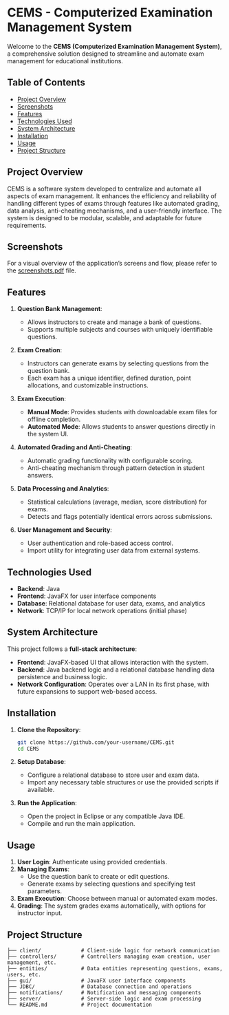 # CEMS - Computerized Examination Management System

Welcome to the **CEMS (Computerized Examination Management System)**, a comprehensive solution designed to streamline and automate exam management for educational institutions.

## Table of Contents

- [Project Overview](#project-overview)
- [Screenshots](#screenshots)
- [Features](#features)
- [Technologies Used](#technologies-used)
- [System Architecture](#system-architecture)
- [Installation](#installation)
- [Usage](#usage)
- [Project Structure](#project-structure)

## Project Overview

CEMS is a software system developed to centralize and automate all aspects of exam management. It enhances the efficiency and reliability of handling different types of exams through features like automated grading, data analysis, anti-cheating mechanisms, and a user-friendly interface. The system is designed to be modular, scalable, and adaptable for future requirements.

## Screenshots

For a visual overview of the application’s screens and flow, please refer to the [screenshots.pdf](screenshots.pdf) file.

## Features

1. **Question Bank Management**:
   - Allows instructors to create and manage a bank of questions.
   - Supports multiple subjects and courses with uniquely identifiable questions.

2. **Exam Creation**:
   - Instructors can generate exams by selecting questions from the question bank.
   - Each exam has a unique identifier, defined duration, point allocations, and customizable instructions.

3. **Exam Execution**:
   - **Manual Mode**: Provides students with downloadable exam files for offline completion.
   - **Automated Mode**: Allows students to answer questions directly in the system UI.

4. **Automated Grading and Anti-Cheating**:
   - Automatic grading functionality with configurable scoring.
   - Anti-cheating mechanism through pattern detection in student answers.

5. **Data Processing and Analytics**:
   - Statistical calculations (average, median, score distribution) for exams.
   - Detects and flags potentially identical errors across submissions.

6. **User Management and Security**:
   - User authentication and role-based access control.
   - Import utility for integrating user data from external systems.

## Technologies Used

- **Backend**: Java
- **Frontend**: JavaFX for user interface components
- **Database**: Relational database for user data, exams, and analytics
- **Network**: TCP/IP for local network operations (initial phase)

## System Architecture

This project follows a **full-stack architecture**:

- **Frontend**: JavaFX-based UI that allows interaction with the system.
- **Backend**: Java backend logic and a relational database handling data persistence and business logic.
- **Network Configuration**: Operates over a LAN in its first phase, with future expansions to support web-based access.

## Installation

1. **Clone the Repository**:
   ```bash
   git clone https://github.com/your-username/CEMS.git
   cd CEMS
2. **Setup Database**:

   * Configure a relational database to store user and exam data.
   * Import any necessary table structures or use the provided scripts if available.

3. **Run the Application**:

   * Open the project in Eclipse or any compatible Java IDE.
   * Compile and run the main application.

## Usage

1. **User Login**: Authenticate using provided credentials.
2. **Managing Exams**:
   * Use the question bank to create or edit questions.
   * Generate exams by selecting questions and specifying test parameters.
3. **Exam Execution**: Choose between manual or automated exam modes.
4. **Grading**: The system grades exams automatically, with options for instructor input.

## Project Structure

```plaintext
├── client/             # Client-side logic for network communication
├── controllers/        # Controllers managing exam creation, user management, etc.
├── entities/           # Data entities representing questions, exams, users, etc.
├── gui/                # JavaFX user interface components
├── JDBC/               # Database connection and operations
├── notifications/      # Notification and messaging components
├── server/             # Server-side logic and exam processing
└── README.md           # Project documentation
```

